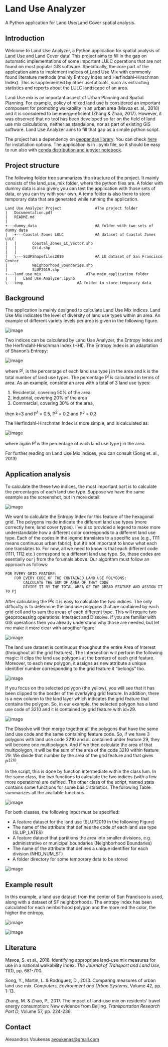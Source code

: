 # Land Use Analyzer

A Python application for Land Use/Land Cover spatial analysis.

## Introduction 
Welcome to Land Use Analyzer, a Python application for spatial analysis of Land Use and Land Cover data! This project aims to fill in the gap on automatic implementations of some important LULC operations that are not found on most popular GIS software. Specifically, the core part of the application aims to implement indices of Land Use Mix with commonly found literature methods (mainly Entropy Index and Herfindahl–Hirschman Index). This is supplemented by other useful tools, such as extracting statistics and reports about the LULC landscape of an area.

Land Use mix is an important aspect of Urban Planning and Spatial Planning. For example, policy of mixed land use is considered an important component for promoting walkability in an urban area (Mavoa et. al., 2018) and it is considered to be energy-eficient (Zhang & Zhao, 2017). However, it was observed that no tool has been developed so far on the field of land use mix calculations, neither as standalone, nor as part of existing GIS software.  Land Use Analyzer aims to fill that gap as a simple python script. 

The project has a dependency on [geopandas library](https://geopandas.org). You can check [here](https://geopandas.org/getting_started/install.html) for installation options. The application is in .ipynb file, so it should be easy to run also with [conda distribution and jupyter notebook](https://jupyter.org/install). 

## Project structure
The following folder tree summarizes the structure of the project. It mainly consists of the land_use_mix folder, where the python files are. A folder with dummy data is also given; you can test the application  with those sets of data, or you can try with your own. A temp folder is also there to store temporary data that are generated while running the application. 

```
Land Use Analyzer Project 				#The project folder
|   Documentation.pdf 	
|   README.md 	
|   	
+---dummy_data 					        #A folder with two sets of dummy data
|   +---Coastal Zones LULC				#A dataset of Coastal Zones LULC
|   |       Coastal_Zones_LC_Vector.shp	
|   |       Grid.shp	
|   |       	
|   \---SLUPShapefiles2019			 	#A LU dataset of San Francisco Center
|           Neighborhood_Boundaries.shp	
|           SLUP2019.shp          	
+---land_use_mix					#The main application folder
|   |   Land Use Analyzer.ipynb	       		
\---temp 						#A folder to store temporary data

```
## Background
The application is mainly designed to calculate Land Use Mix indices. Land Use Mix indicates the level of diversity of land use types within an area. An example of different variety levels per area is given in the following figure. 

![image](https://user-images.githubusercontent.com/39091833/126526484-46a43642-0d62-42b8-9a64-dd3c5d9ecb05.png)

Two indices can be calculated by Land Use Analyzer, the Entropy Index and the Herfindahl-Hirschman Index (HHI). The Entropy Index is an adaptation of Shanon’s Entropy:

![image](https://user-images.githubusercontent.com/39091833/126526217-c45421aa-0460-4370-af9f-286c00cc89fe.png)

where P<sup>j</sup>, is the percentage of each land use type j in the area and k is the total number of land use types. 
The percentage P<sup>j</sup>  is calculated in terms of area. As an example, consider an area with a total of 3 land use types:
1. Residential, covering 50% of the area
2. Industrial, covering 20% of the area
3. Commercial, covering 30% of the area, 

then k=3 and P<sup>1</sup> = 0.5, P<sup>2</sup> = 0.2 and P<sup>3</sup> = 0.3

The Herfindahl-Hirschman Index is more simple, and is calculated as:

![image](https://user-images.githubusercontent.com/39091833/126979326-806abaae-1170-43a2-aa1b-a4e607db92e3.png)

where again P<sup>j</sup> is the percentage of each land use type j in the area.

For further reading on Land Use Mix indices, you can consult (Song et. al., 2013)

## Application analysis
To calculate the these two indices, the most important part is to calculate the percentages of each land use type.  Suppose we have the same example as the screenshot, but in more detail: 

![image](https://user-images.githubusercontent.com/39091833/126979494-0ac59d2e-91d1-4657-8468-fa2f650bc15d.png)

We want to calculate the Entropy Index for this feature of the hexagonal grid. The polygons inside indicate the different land use types (more correctly here, land cover types). I’ve also provided a legend to make more understandable how a different color corresponds to a different land use type. Each of the codes in the legend translates to a specific use (e.g., 1111 means continuous urban fabric), but it’s not important to know what each one translates to. For now, all we need to know is that each different code (1111, 1112 etc.) correspond to a different land use type. So, these codes are esentially our j from the forumals above. Our algorithm must follow an approach as follows:
```
FOR EVERY GRID FEATURE:  
    FOR EVERY CODE OF THE CONTAINED LAND USE POLYGONS:  
        CALCULATE THE SUM OF AREA OF THAT CODE  
        DIVIDE IT BY THE TOTAL AREA OF THE GREAD FEATURE AND ASSIGN IT TO Pj 
```

After calculating the P<sup>j</sup>s it is easy to calculate the two indices. The only difficulty is to determine the land use polygons that are contained by each grid cell and to sum the areas of each different type. This will require two geoprocessing operations: Intersect and Dissolve. If you are familiar with GIS operations then you already understand why those are needed, but let me make it more clear with anogther figure. 

![image](https://user-images.githubusercontent.com/39091833/126979676-5cf105d0-cf84-4939-87f1-4620c231995a.png)

The land use dataset is continuous throughout the entire Area of Interest (throughout all the grid features). The Intersection will perform the following magic: It clips the land use polygons at the borders of each grid feature. Moreover, to each new polygon, it assigns as new attribute a unique identifier number corresponding to the grid feature it “belongs” too. 

![image](https://user-images.githubusercontent.com/39091833/126979736-3252d5eb-2ae2-441e-b7da-7b9830c0a65d.png)

If you focus on the selected polygon (the yellow), you will see that it has been clipped to the border of the overlaying grid feature. In addition, there is a new column to the land layer which indicates the grid feature that contains the polygon. So, in our example, the selected polygon has a land use code of 3210 and it is contained by grid feature with id=29. 

![image](https://user-images.githubusercontent.com/39091833/126979768-112d40bb-ad53-475b-9bef-425451c72e29.png)

The Dissolve will then merge together all the polygons that have the same land use code and the same containing feature code. So, if we have 3 polygons with land use code 3210 and all contained under feature 29, they will become one multipolygon. And if we then calculate the area of that multipolygon, it will be the sum of the area of the code 3210 within feature 29. We divide that number by the area of the grid feature and that gives P<sup>3210</sup>.

In the script, this is done by function intermediate within the class lum. In the same class, the two functions to calculate the two indices (with a few more operations) are defined. The other class of the script, named stats contains some functions for some basic statistics. The following Table summarizes all the available functions. 

![image](https://user-images.githubusercontent.com/39091833/126985386-eb1a0c8f-a391-4d68-a783-3a831d287286.png)

For both classes, the following input must be specified:
- A feature dataset for the land use (SLUP2019 in the following Figure)
- The name of the attribute that defines the code of each land use type (SLUP_LATES)
- A feature dataset that partitions the area into smaller divisions, e.g. administrative or municipal boundaries (Neighborhood Boundaries)
- The name of the attribute that defines a unique identifier for each division (NHD_NUM_ST)
- A folder directory for some temporary data to be stored

![image](https://user-images.githubusercontent.com/39091833/126985620-093944d7-9404-4f43-b42a-811a36a7c0be.png)

## Example result

In this example, a land use dataset from the center of San Francisco is used, along with a dataset of SF neighborhoods. The entropy index has been calculated for each neihborhood polygon and the more red the color, the higher the entropy.

![image](https://user-images.githubusercontent.com/39091833/126985686-d14a6475-1091-40c5-9e72-bc7c08cfded5.png)

![image](https://user-images.githubusercontent.com/39091833/126985792-e174ab43-e8e5-47cf-b471-823d7842526a.png)

## Literature

Mavoa, S. et al., 2018. Identifying appropriate land-use mix measures for use in a national walkability index. _The Journal of Transport and Land Use_, 11(1), pp. 681-700.

Song, Y., Martin, L. & Rodriguez, D., 2013. Comparing measures of urban land use mix. _Computers, Environment and Urban Systems_, Volume 42, pp. 1-13.

Zhang, M. & Zhao, P., 2017. The impact of land-use mix on residents' travel energy consumption: New evidence from Beijing. _Transportation Research Part D_, Volume 57, pp. 224-236.



## Contact
Alexandros Voukenas avoukenas@gmail.com 
